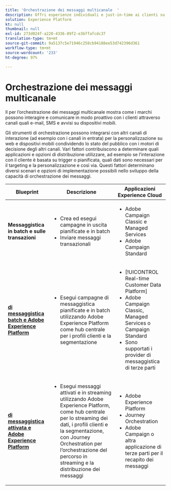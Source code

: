 ```yaml
---
title: 'Orchestrazione dei messaggi multicanale  '
description: Offri esperienze individuali e just-in-time ai clienti su più schermi.
solution: Experience Platform
kt: null
thumbnail: null
exl-id: 273d024f-a220-4336-89f2-e3bffafcdc37
translation-type: tm+mt
source-git-commit: 9a5137c5e71946c258cb94188ee53d742396d361
workflow-type: tm+mt
source-wordcount: '233'
ht-degree: 97%

---
```


# Orchestrazione dei messaggi multicanale 

Il per l’orchestrazione dei messaggi multicanale mostra come i marchi possono interagire e comunicare in modo proattivo con i clienti attraverso canali quali e-mail, SMS e avvisi su dispositivi mobili.

Gli strumenti di orchestrazione possono integrarsi con altri canali di interazione (ad esempio con i canali in entrata) per la personalizzazione su web e dispositivi mobili condividendo lo stato del pubblico con i motori di decisione degli altri canali. Vari fattori contribuiscono a determinare quali applicazioni e opzioni di distribuzione utilizzare, ad esempio se l’interazione con il cliente è basata su trigger o pianificata, quali dati sono necessari per il targeting e la personalizzazione e così via. Questi fattori determinano diversi scenari e opzioni di implementazione possibili nello sviluppo della capacità di orchestrazione dei messaggi.


| Blueprint | Descrizione | Applicazioni Experience Cloud |
|---|---|---|
| **Messaggistica in batch e sulle transazioni** | <ul><li>Crea ed esegui campagne in uscita pianificate e in batch</li><li>Inviare messaggi transazionali</li></ul> | <ul><li>Adobe Campaign Classic e Managed Services</li><li>Adobe Campaign Standard</li></ul> |
| **[di messaggistica batch e Adobe Experience Platform](batch-messaging.md)** | <ul><li>Esegui campagne di messaggistica pianificate e in batch utilizzando Adobe Experience Platform come hub centrale per i profili clienti e la segmentazione</li></ul> | <ul><li>[!UICONTROL Real-time Customer Data Platform]</li><li>Adobe Campaign Classic, Managed Services o Campaign Standard</li><li>Sono supportati i provider di messaggistica di terze parti</li></ul> |
| **[di messaggistica attivata e Adobe Experience Platform](triggered-messaging.md)** | <ul><li>Esegui messaggi attivati e in streaming utilizzando Adobe Experience Platform, come hub centrale per lo streaming dei dati, i profili clienti e la segmentazione, con Journey Orchestration per l’orchestrazione del percorso in streaming e la distribuzione dei messaggi</li></ul> | <ul><li>Adobe Experience Platform</li><li>Journey Orchestration</li><li>Adobe Campaign o altra applicazione di terze parti per il recapito dei messaggi</li></ul> |
